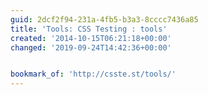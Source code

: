 ```yaml
---
guid: 2dcf2f94-231a-4fb5-b3a3-8cccc7436a85
title: 'Tools: CSS Testing : tools'
created: '2014-10-15T06:21:18+00:00'
changed: '2019-09-24T14:42:36+00:00'


bookmark_of: 'http://csste.st/tools/'
---
```




